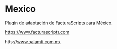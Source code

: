 # Mexico

Plugin de adaptación de FacturaScripts para México. 

https://www.facturascripts.com

htts://www.balamti.com.mx
